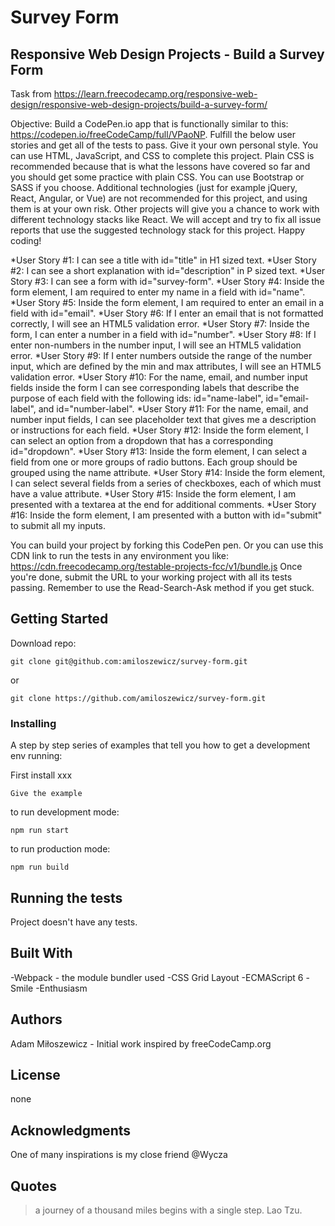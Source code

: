 # Survey Form
## Responsive Web Design Projects - Build a Survey Form

Task from https://learn.freecodecamp.org/responsive-web-design/responsive-web-design-projects/build-a-survey-form/

Objective: Build a CodePen.io app that is functionally similar to this: https://codepen.io/freeCodeCamp/full/VPaoNP.
Fulfill the below user stories and get all of the tests to pass. Give it your own personal style.
You can use HTML, JavaScript, and CSS to complete this project. Plain CSS is recommended because that is what the lessons have covered so far and you should get some practice with plain CSS. You can use Bootstrap or SASS if you choose. Additional technologies (just for example jQuery, React, Angular, or Vue) are not recommended for this project, and using them is at your own risk. Other projects will give you a chance to work with different technology stacks like React. We will accept and try to fix all 
issue reports that use the suggested technology stack for this project.
Happy coding!

*User Story #1: I can see a title with id="title" in H1 sized text.
*User Story #2: I can see a short explanation with id="description" in P sized text.
*User Story #3: I can see a form with id="survey-form".
*User Story #4: Inside the form element, I am required to enter my name in a field with id="name".
*User Story #5: Inside the form element, I am required to enter an email in a field with id="email".
*User Story #6: If I enter an email that is not formatted correctly, I will see an HTML5 validation error.
*User Story #7: Inside the form, I can enter a number in a field with id="number".
*User Story #8: If I enter non-numbers in the number input, I will see an HTML5 validation error.
*User Story #9: If I enter numbers outside the range of the number input, which are defined by the min and max attributes, I will see an HTML5 validation error.
*User Story #10: For the name, email, and number input fields inside the form I can see corresponding labels that describe the purpose of each field with the following ids: id="name-label", id="email-label", and id="number-label".
*User Story #11: For the name, email, and number input fields, I can see placeholder text that gives me a description or instructions for each field.
*User Story #12: Inside the form element, I can select an option from a dropdown that has a corresponding id="dropdown".
*User Story #13: Inside the form element, I can select a field from one or more groups of radio buttons. Each group should be grouped using the name attribute.
*User Story #14: Inside the form element, I can select several fields from a series of checkboxes, each of which must have a value attribute.
*User Story #15: Inside the form element, I am presented with a textarea at the end for additional comments.
*User Story #16: Inside the form element, I am presented with a button with id="submit" to submit all my inputs.

You can build your project by forking this CodePen pen. Or you can use this CDN link to run the tests in any environment you like: https://cdn.freecodecamp.org/testable-projects-fcc/v1/bundle.js
Once you're done, submit the URL to your working project with all its tests passing.
Remember to use the Read-Search-Ask method if you get stuck.

## Getting Started

Download repo:
```
git clone git@github.com:amiloszewicz/survey-form.git
```
or
```
git clone https://github.com/amiloszewicz/survey-form.git
```

### Installing
A step by step series of examples that tell you how to get a development env running:

First install xxx

```
Give the example
```
to run development mode:
```
npm run start
```
to run production mode:
```
npm run build
```

## Running the tests
Project doesn't have any tests.

## Built With
-Webpack - the module bundler used
-CSS Grid Layout
-ECMAScript 6
-Smile
-Enthusiasm

## Authors
Adam Miłoszewicz - Initial work
inspired by freeCodeCamp.org

## License
none

## Acknowledgments
One of many inspirations is my close friend @Wycza

## Quotes
> a journey of a thousand miles begins with a single step. Lao Tzu.
